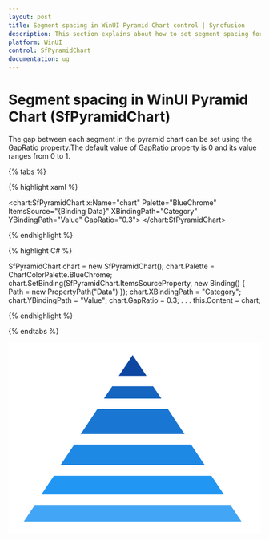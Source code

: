 ```yaml
---
layout: post
title: Segment spacing in WinUI Pyramid Chart control | Syncfusion
description: This section explains about how to set segment spacing for the Syncfusion WinUI Pyramid Chart(SfPyramidChart) control.
platform: WinUI
control: SfPyramidChart
documentation: ug
---
```


# Segment spacing in WinUI Pyramid Chart (SfPyramidChart)

The gap between each segment in the pyramid chart can be set using the [GapRatio]() property.The default value of [GapRatio]() property is 0 and its value ranges from 0 to 1.

{% tabs %} 

{% highlight xaml %}

<chart:SfPyramidChart x:Name="chart"
        Palette="BlueChrome"
        ItemsSource="{Binding Data}" 
        XBindingPath="Category" 
        YBindingPath="Value" 
        GapRatio="0.3">
</chart:SfPyramidChart>
 
{% endhighlight %}

{% highlight C# %}

SfPyramidChart chart = new SfPyramidChart();
chart.Palette = ChartColorPalette.BlueChrome;
chart.SetBinding(SfPyramidChart.ItemsSourceProperty, new Binding() { Path = new PropertyPath("Data") });
chart.XBindingPath = "Category";
chart.YBindingPath = "Value";
chart.GapRatio = 0.3;
. . . 
this.Content = chart;

{% endhighlight %}

{% endtabs %}

![Segment spacing in WinUI Pyramid Chart](Segment-spacing_images/WinUI_pyramid_chart_gap_ratio.png)

